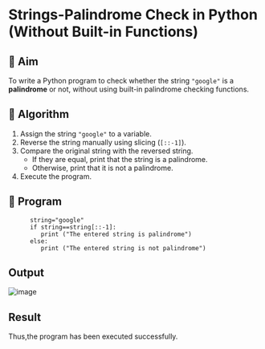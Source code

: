 # Strings-Palindrome Check in Python (Without Built-in Functions)

## 🎯 Aim
To write a Python program to check whether the string `"google"` is a **palindrome** or not, without using built-in palindrome checking functions.

## 🧠 Algorithm
1. Assign the string `"google"` to a variable.
2. Reverse the string manually using slicing (`[::-1]`).
3. Compare the original string with the reversed string.
   - If they are equal, print that the string is a palindrome.
   - Otherwise, print that it is not a palindrome.
4. Execute the program.

## 🧾 Program
```
      string="google"
      if string==string[::-1]:
         print ("The entered string is palindrome") 
      else:
         print ("The entered string is not palindrome")
```
## Output
![image](https://github.com/user-attachments/assets/1b15d3d8-a967-4d1e-8c50-d609a574eb1c)


## Result
Thus,the program has been executed successfully.
